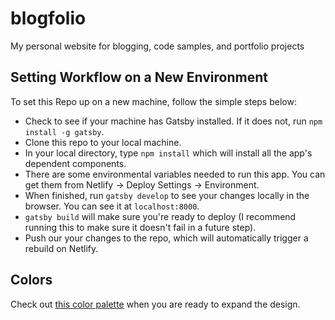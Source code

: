 # blogfolio
My personal website for blogging, code samples, and portfolio projects

## Setting Workflow on a New Environment

To set this Repo up on a new machine, follow the simple steps below:

* Check to see if your machine has Gatsby installed. If it does not, run `npm install -g gatsby`.
* Clone this repo to your local machine.
* In your local directory, type `npm install` which will install all the app's dependent components.
* There are some environmental variables needed to run this app. You can get them from Netlify -> Deploy Settings -> Environment. 
* When finished, run `gatsby develop` to see your changes locally in the browser. You can see it at `localhost:8000`.
* `gatsby build` will make sure you're ready to deploy (I recommend running this to make sure it doesn't fail in a future step).
* Push our your changes to the repo, which will automatically trigger a rebuild on Netlify.

## Colors

Check out [this color palette](https://paletton.com/#uid=63v0u0k++JguxZLP++V+WtF+9ng) when you are ready to expand the design.